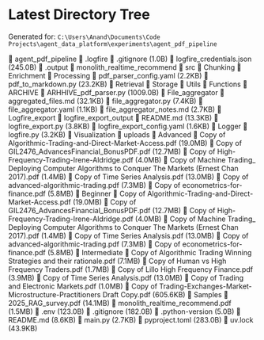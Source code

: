 # Latest Directory Tree
Generated for: `C:\Users\Anand\Documents\Code Projects\agent_data_platform\experiments\agent_pdf_pipeline`

📁 agent_pdf_pipeline
  📁 .logfire
    📄 .gitignore (1.0B)
    📄 logfire_credentials.json (245.0B)
  📁 .output
    📁 monolith_realtime_recommend
  📁 src
    📁 Chunking
    📁 Enrichment
    📁 Processing
      📄 pdf_parser_config.yaml (2.2KB)
      📄 pdf_to_markdown.py (23.2KB)
    📁 Retrieval
    📁 Storage
    📁 Utils
      📁 Functions
        📁 ARCHIVE
          📄 ARHHIVE_pdf_parser.py (1009.0B)
        📁 File_aggregator
          📄 aggregated_files.md (32.1KB)
          📄 file_aggregator.py (7.4KB)
          📄 file_aggregator.yaml (1.1KB)
          📄 file_aggregator_notes.md (2.7KB)
        📁 Logfire_export
          📁 logfire_export_output
          📄 README.md (13.3KB)
          📄 logfire_export.py (3.8KB)
          📄 logfire_export_config.yaml (1.6KB)
      📁 Logger
        📄 logfire.py (3.2KB)
    📁 Visualization
  📁 uploads
    📁 Advanced
      📄 Copy of Algorithmic-Trading-and-Direct-Market-Access.pdf (19.0MB)
      📄 Copy of GIL2476_AdvancesFinancial_BonusPDF.pdf (12.7MB)
      📄 Copy of High-Frequency-Trading-Irene-Aldridge.pdf (4.0MB)
      📄 Copy of Machine Trading_ Deploying Computer Algorithms to Conquer The Markets (Ernest Chan 2017).pdf (1.4MB)
      📄 Copy of Time Series Analysis.pdf (13.0MB)
      📄 Copy of advanced-algorithmic-trading.pdf (7.3MB)
      📄 Copy of econometrics-for-finance.pdf (5.8MB)
    📁 Beginner
      📄 Copy of Algorithmic-Trading-and-Direct-Market-Access.pdf (19.0MB)
      📄 Copy of GIL2476_AdvancesFinancial_BonusPDF.pdf (12.7MB)
      📄 Copy of High-Frequency-Trading-Irene-Aldridge.pdf (4.0MB)
      📄 Copy of Machine Trading_ Deploying Computer Algorithms to Conquer The Markets (Ernest Chan 2017).pdf (1.4MB)
      📄 Copy of Time Series Analysis.pdf (13.0MB)
      📄 Copy of advanced-algorithmic-trading.pdf (7.3MB)
      📄 Copy of econometrics-for-finance.pdf (5.8MB)
    📁 Intermediate
      📄 Copy of Algorithmic Trading Winning Strategies and their rationale.pdf (7.1MB)
      📄 Copy of Human vs High Frequency Traders.pdf (1.7MB)
      📄 Copy of Lillo High Frequency Finance.pdf (3.9MB)
      📄 Copy of Time Series Analysis.pdf (13.0MB)
      📄 Copy of Trading and Electronic Markets.pdf (1.0MB)
      📄 Copy of Trading-Exchanges-Market-Microstructure-Practitioners Draft Copy.pdf (605.6KB)
    📁 Samples
      📄 2025_RAG_survey.pdf (14.1MB)
      📄 monolith_realtime_recommend.pdf (1.5MB)
  📄 .env (123.0B)
  📄 .gitignore (182.0B)
  📄 .python-version (5.0B)
  📄 README.md (8.6KB)
  📄 main.py (2.7KB)
  📄 pyproject.toml (283.0B)
  📄 uv.lock (43.9KB)